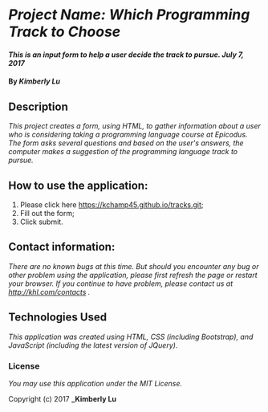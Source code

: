 # _Project Name: Which Programming Track to Choose_

#### _This is an input form to help a user decide the track to pursue. July 7, 2017_

#### By _**Kimberly Lu**_

## Description

_This project creates a form, using HTML, to gather information about a user who is considering taking a programming language course at Epicodus.  The form asks several questions and based on the user's answers, the computer makes a suggestion of the programming language track to pursue._

## How to use the application:

1. Please click here https://kchamp45.github.io/tracks.git;
2. Fill out the form;
3. Click submit.

## Contact information:

_There are no known bugs at this time.  But should you encounter any bug or other problem using the application, please first refresh the page or restart your browser.  If you continue to have problem, please contact us at http://khl.com/contacts ._

## Technologies Used

_This application was created using HTML, CSS (including Bootstrap), and JavaScript (including the latest version of JQuery)._

### License

*You may use this application under the MIT License.*

Copyright (c) 2017 **_Kimberly Lu**
